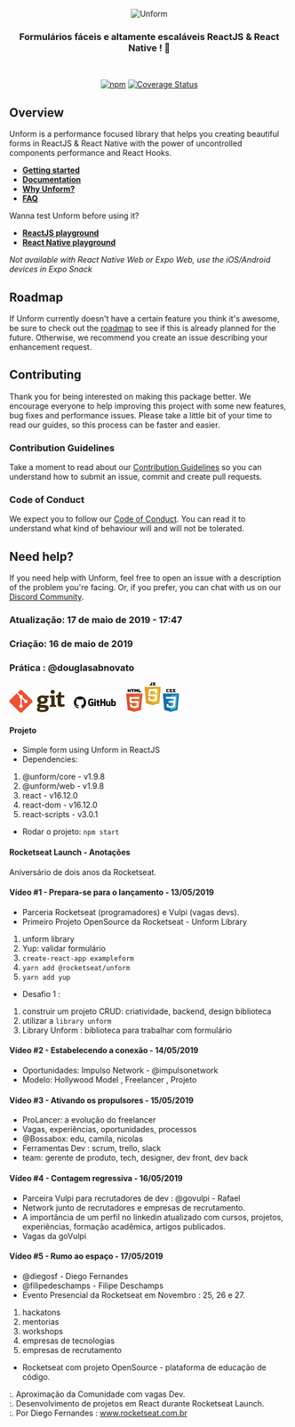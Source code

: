 <p align="center">
  <img src="https://storage.googleapis.com/golden-wind/unform/unform.svg" height="150" width="175" alt="Unform" />
</p>
<h3 align="center">
  Formulários fáceis e altamente escaláveis ReactJS & React Native ! 🚀
</h3>
<br>
<div align="center">

[![npm](https://img.shields.io/npm/v/@unform/core.svg?color=%237159c1)](https://www.npmjs.com/package/@unform/core)<space><space>
[![Coverage Status](https://img.shields.io/coveralls/github/Rocketseat/unform.svg?color=%237159c1)](https://coveralls.io/github/Rocketseat/unform?branch=master)

</div>

## Overview

Unform is a performance focused library that helps you creating beautiful forms in ReactJS & React Native with the power of uncontrolled components performance and React Hooks.

- **[Getting started](https://unform.dev/)**
- **[Documentation](https://unform.dev/guides/basic-form)**
- **[Why Unform?](https://unform.dev/why-unform)**
- **[FAQ](https://unform.dev/faq)**

Wanna test Unform before using it?

- **[ReactJS playground](https://codesandbox.io/embed/agitated-tdd-uf177?autoresize=1&expanddevtools=1&fontsize=14&hidenavigation=1&theme=dark)**
- **[React Native playground](https://snack.expo.io/@diego3g/1e9fb3)**

*Not available with React Native Web or Expo Web, use the iOS/Android devices in Expo Snack*

## Roadmap

If Unform currently doesn't have a certain feature you think it's awesome, be sure to check out the [roadmap](https://www.notion.so/Unform-public-roadmap-e4dff9e2053c4475b162cd19914eab02) to see if this is already planned for the future. Otherwise, we recommend you create an issue describing your enhancement request.

## Contributing

Thank you for being interested on making this package better. We encourage everyone to help improving this project with some new features, bug fixes and performance issues. Please take a little bit of your time to read our guides, so this process can be faster and easier.

### Contribution Guidelines

Take a moment to read about our [Contribution Guidelines](/.github/CONTRIBUTING.md) so you can understand how to submit an issue, commit and create pull requests.

### Code of Conduct

We expect you to follow our [Code of Conduct](/.github/CODE_OF_CONDUCT.md). You can read it to understand what kind of behaviour will and will not be tolerated.

## Need help?

If you need help with Unform, feel free to open an issue with a description of the problem you're facing. Or, if you prefer, you can chat with us on our [Discord Community](https://discordapp.com/invite/gCRAFhc).

### Atualização: 17 de maio de 2019 - 17:47
### Criação: 16 de maio de 2019
### Prática : @douglasabnovato

![Git](/images/logo-git.png)
![GitHub](/images/logo-github.png)
![HTML-CSS-JS](/images/logo-html-css-js.jpeg)

#### Projeto

- Simple form using Unform in ReactJS
- Dependencies:
1. @unform/core - v1.9.8
2. @unform/web - v1.9.8
3. react - v16.12.0
4. react-dom - v16.12.0
5. react-scripts - v3.0.1
- Rodar o projeto: `npm start`

#### Rocketseat Launch - Anotações 

Aniversário de dois anos da Rocketseat.

#### Vídeo #1 - Prepara-se para o lançamento - 13/05/2019
 
- Parceria Rocketseat (programadores) e Vulpi (vagas devs).
- Primeiro Projeto OpenSource da Rocketseat - Unform Library 
1. unform library
2. Yup: validar formulário
3. `create-react-app exampleform`
4. `yarn add @rocketseat/unform`
5. `yarn add yup`

- Desafio 1 : 

1. construir um projeto CRUD: criatividade, backend, design biblioteca
2. utilizar a `library unform`
3. Library Unform : biblioteca para trabalhar com formulário 

#### Vídeo #2 - Estabelecendo a conexão - 14/05/2019

- Oportunidades: Impulso Network - @impulsonetwork 
- Modelo: Hollywood Model , Freelancer , Projeto 

#### Vídeo #3 - Ativando os propulsores - 15/05/2019
 
- ProLancer: a evolução do freelancer
- Vagas, experiências, oportunidades, processos
- @Bossabox: edu, camila, nicolas
- Ferramentas Dev : scrum, trello, slack
- team: gerente de produto, tech, designer, dev front, dev back

#### Vídeo #4 - Contagem regressiva - 16/05/2019

- Parceira Vulpi para recrutadores de dev : @govulpi - Rafael
- Network junto de recrutadores e empresas de recrutamento.
- A importância de um perfil no linkedin atualizado com cursos, projetos, experiências, formação acadêmica, artigos publicados.
- Vagas da goVulpi

#### Vídeo #5 - Rumo ao espaço - 17/05/2019

- @diegosf - Diego Fernandes
- @filipedeschamps - Filipe Deschamps
- Evento Presencial da Rocketseat em Novembro : 25, 26 e 27.
1. hackatons
2. mentorias
3. workshops
4. empresas de tecnologias
5. empresas de recrutamento
- Rocketseat com projeto OpenSource - plataforma de educação de código.

:. Aproximação da Comunidade com vagas Dev. <br/>
:. Desenvolvimento de projetos em React durante Rocketseat Launch.<br/>
:. Por Diego Fernandes : www.rocketseat.com.br